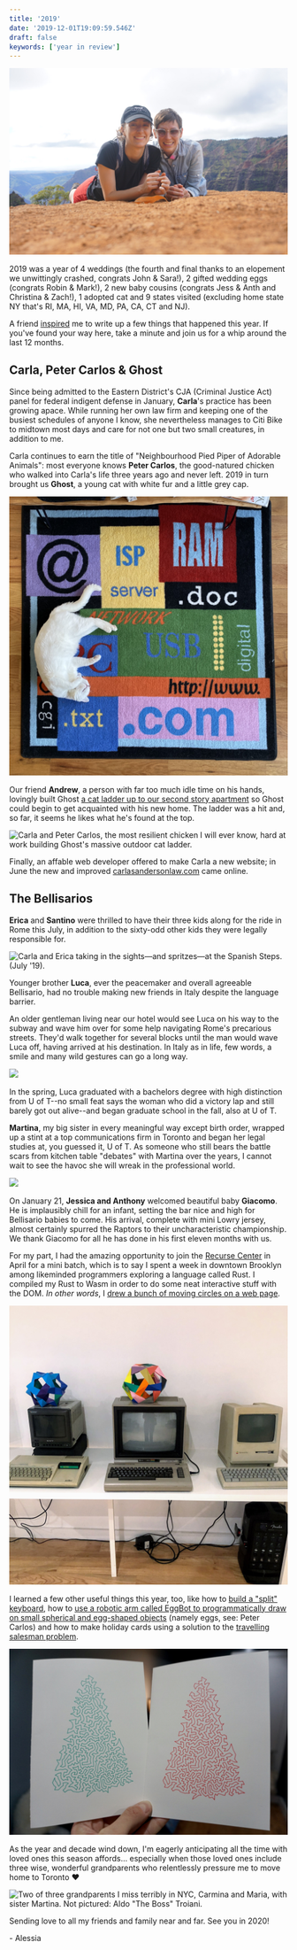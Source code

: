 ```yaml
---
title: '2019'
date: '2019-12-01T19:09:59.546Z'
draft: false
keywords: ['year in review']
---
```


![Taking a hike around the "Grand Canyon of the Pacific" in Waimea Canyon State Park, Kaua'i (Feb '19).](carlAless1.jpg)

2019 was a year of 4 weddings (the fourth and final thanks to an elopement we unwittingly crashed, congrats John & Sara!), 2 gifted wedding eggs (congrats Robin & Mark!), 2 new baby cousins (congrats Jess & Anth and Christina & Zach!), 1 adopted cat and 9 states visited (excluding home state NY that's RI, MA, HI, VA, MD, PA, CA, CT and NJ).

A friend [inspired](https://www.alxmnn.com/) me to write up a few things that happened this year. If you've found your way here, take a minute and join us for a whip around the last 12 months.

## Carla, Peter Carlos & Ghost

Since being admitted to the Eastern District's CJA (Criminal Justice Act) panel for federal indigent defense in January, **Carla**'s practice has been growing apace. While running her own law firm and keeping one of the busiest schedules of anyone I know, she nevertheless manages to Citi Bike to midtown most days and care for not one but two small creatures, in addition to me.

Carla continues to earn the title of "Neighbourhood Pied Piper of Adorable Animals": most everyone knows **Peter Carlos**, the good-natured chicken who walked into Carla's life three years ago and never left. 2019 in turn brought us **Ghost**, a young cat with white fur and a little grey cap.

![Our equal parts sweet and mischievous cat, Ghost.](ghost.jpg)

Our friend **Andrew**, a person with far too much idle time on his hands, lovingly built Ghost [a cat ladder up to our second story apartment](https://twitter.com/alessbell/status/1186300433633075201) so Ghost could begin to get acquainted with his new home. The ladder was a hit and, so far, it seems he likes what he's found at the top.

![Carla and Peter Carlos, the most resilient chicken I will ever know, hard at work building Ghost's massive outdoor cat ladder.](carl.jpg)

Finally, an affable web developer offered to make Carla a new website; in June the new and improved [carlasandersonlaw.com](https://carlasandersonlaw.com) came online.

## The Bellisarios

**Erica** and **Santino** were thrilled to have their three kids along for the ride in Rome this July, in addition to the sixty-odd other kids they were legally responsible for.

![Carla and Erica taking in the sights—and spritzes—at the Spanish Steps. (July '19).](ericaCarl1.jpg)

Younger brother **Luca**, ever the peacemaker and overall agreeable Bellisario, had no trouble making new friends in Italy despite the language barrier.

An older gentleman living near our hotel would see Luca on his way to the subway and wave him over for some help navigating Rome's precarious streets. They'd walk together for several blocks until the man would wave Luca off, having arrived at his destination. In Italy as in life, few words, a smile and many wild gestures can go a long way.

![](luca1.jpg)

In the spring, Luca graduated with a bachelors degree with high distinction from U of T--no small feat says the woman who did a victory lap and still barely got out alive--and began graduate school in the fall, also at U of T.

**Martina**, my big sister in every meaningful way except birth order, wrapped up a stint at a top communications firm in Toronto and began her legal studies at, you guessed it, U of T. As someone who still bears the battle scars from kitchen table "debates" with Martina over the years, I cannot wait to see the havoc she will wreak in the professional world.

![](giacomo.jpg)

On January 21, **Jessica and Anthony** welcomed beautiful baby **Giacomo**. He is implausibly chill for an infant, setting the bar nice and high for Bellisario babies to come. His arrival, complete with mini Lowry jersey, almost certainly spurred the Raptors to their uncharacteristic championship. We thank Giacomo for all he has done in his first eleven months with us.

For my part, I had the amazing opportunity to join the [Recurse Center](https://recurse.com) in April for a mini batch, which is to say I spent a week in downtown Brooklyn among likeminded programmers exploring a language called Rust. I compiled my Rust to Wasm in order to do some neat interactive stuff with the DOM. _In other words_, I [drew a bunch of moving circles on a web page](https://happy-faces.glitch.me).

![A few of the amazing (and functional!) vintage computers at the Recurse Center. (April '19).](recurse.jpg)

I learned a few other useful things this year, too, like how to [build a "split" keyboard](https://twitter.com/alessbell/status/1122223104451928064), how to [use a robotic arm called EggBot to programmatically draw on small spherical and egg-shaped objects](https://twitter.com/alessbell/status/1155525840882536451) (namely eggs, see: Peter Carlos) and how to make holiday cards using a solution to the [travelling salesman problem](https://en.wikipedia.org/wiki/Travelling_salesman_problem).

![](TSP.jpg)

As the year and decade wind down, I'm eagerly anticipating all the time with loved ones this season affords... especially when those loved ones include three wise, wonderful grandparents who relentlessly pressure me to move home to Toronto ❤️

![Two of three grandparents I miss terribly in NYC, Carmina and Maria, with sister Martina. Not pictured: Aldo "The Boss" Troiani.](theNonnas.jpg)

Sending love to all my friends and family near and far. See you in 2020!

\- Alessia
